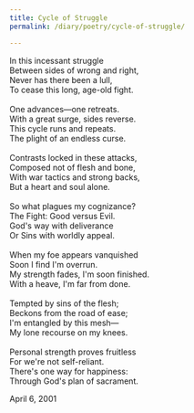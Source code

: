 ```yaml
---
title: Cycle of Struggle
permalink: /diary/poetry/cycle-of-struggle/

---
```

<div class="poetry">

In this incessant struggle<br/>
Between sides of wrong and right,<br/>
Never has there been a lull,<br/>
To cease this long, age-old fight.<br/>
<br/>
One advances—one retreats.<br/>
With a great surge, sides reverse.<br/>
This cycle runs and repeats.<br/>
The plight of an endless curse.<br/>
<br/>
Contrasts locked in these attacks,<br/>
Composed not of flesh and bone,<br/>
With war tactics and strong backs,<br/>
But a heart and soul alone.<br/>
<br/>
So what plagues my cognizance?<br/>
The Fight: Good versus Evil.<br/>
God's way with deliverance<br/>
Or Sins with worldly appeal.<br/>
<br/>
When my foe appears vanquished<br/>
Soon I find I'm overrun.<br/>
My strength fades, I'm soon finished.<br/>
With a heave, I'm far from done.<br/>
<br/>
Tempted by sins of the flesh;<br/>
Beckons from the road of ease;<br/>
I'm entangled by this mesh—<br/>
My lone recourse on my knees.<br/>
<br/>
Personal strength proves fruitless<br/>
For we're not self-reliant.<br/>
There's one way for happiness:<br/>
Through God's plan of sacrament.

<div class="poetry_date">April 6, 2001</div>

</div>
